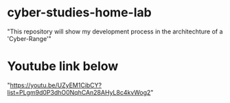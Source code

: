 # cyber-studies-home-lab
"This repository will show my development process in the architechture of a 'Cyber-Range'"
# Youtube link below
"https://youtu.be/UZyEM1CibCY?list=PLgm9d0P3dhO0NqhCAn28AHyL8c4kvWog2"
